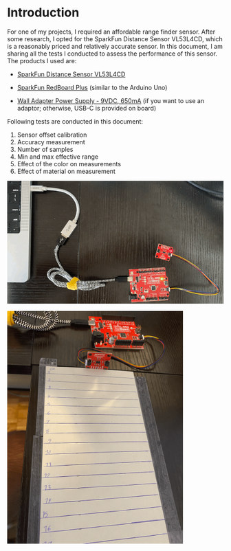 # Introduction

For one of my projects, I required an affordable range finder sensor. After some research, I opted for the SparkFun Distance Sensor VL53L4CD, which is a reasonably priced and relatively accurate sensor. In this document, I am sharing all the tests I conducted to assess the performance of this sensor.
The products I used are:

 - [SparkFun Distance Sensor VL53L4CD](https://www.sparkfun.com/products/18993) 


- [SparkFun RedBoard Plus](https://www.sparkfun.com/products/18158) (similar to the Arduino Uno)

- [Wall Adapter Power Supply - 9VDC, 650mA](https://www.sparkfun.com/products/15314) (if you want to use an adaptor; otherwise, USB-C is provided on board)

Following tests are conducted in this document: 
1. Sensor offset calibration
2. Accuracy measurement
3. Number of samples
4. Min and max effective range
5. Effect of the color on measurements
6. Effect of material on measurement

![setup1](setup1.png)

![VL53L4CD ToF sensor](setup2.png)

